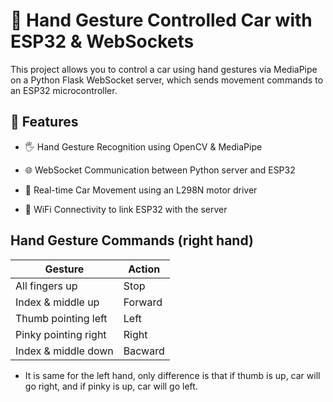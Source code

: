# 🚗 Hand Gesture Controlled Car with ESP32 & WebSockets

This project allows you to control a car using hand gestures via MediaPipe on a Python Flask WebSocket server, which sends movement commands to an ESP32 microcontroller.

## 📌 Features

 - 🖐 Hand Gesture Recognition using OpenCV & MediaPipe

 - 🌐 WebSocket Communication between Python server and ESP32

 - 🚗 Real-time Car Movement using an L298N motor driver

 - 📡 WiFi Connectivity to link ESP32 with the server

## Hand Gesture Commands (right hand)
| Gesture  | Action |
| ------------- | ------------- |
| All fingers up  | Stop  |
| Index & middle up  | Forward  |
| Thumb pointing left  | Left  |
| Pinky pointing right  | Right  |
| Index & middle down  | Bacward  |

 - It is same for the left hand, only difference is that if thumb is up, car will go right, and if pinky is up, car will go left.
